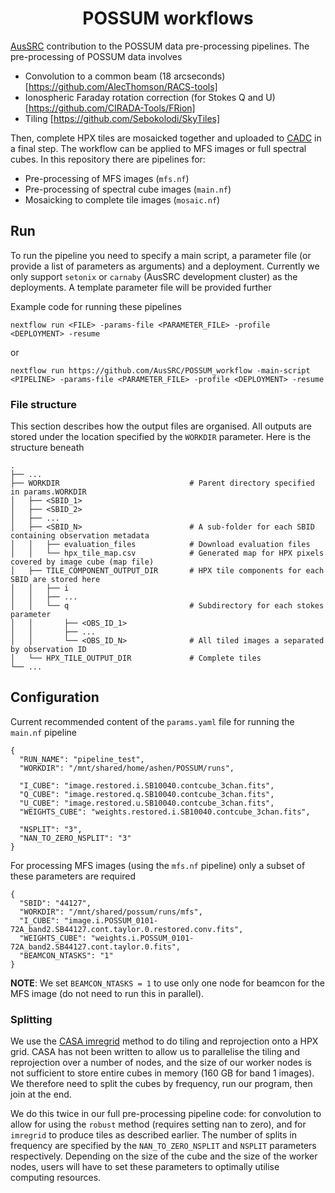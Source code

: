 <h1 align="center"><a>POSSUM workflows</a></h1>

[AusSRC](https://aussrc.org) contribution to the POSSUM data pre-processing pipelines. The pre-processing of POSSUM data involves

* Convolution to a common beam (18 arcseconds) [https://github.com/AlecThomson/RACS-tools]
* Ionospheric Faraday rotation correction (for Stokes Q and U) [https://github.com/CIRADA-Tools/FRion]
* Tiling [https://github.com/Sebokolodi/SkyTiles]

Then, complete HPX tiles are mosaicked together and uploaded to [CADC](https://www.cadc-ccda.hia-iha.nrc-cnrc.gc.ca/en/) in a final step. The workflow can be applied to MFS images or full spectral cubes. In this repository there are pipelines for:

* Pre-processing of MFS images (`mfs.nf`)
* Pre-processing of spectral cube images (`main.nf`)
* Mosaicking to complete tile images (`mosaic.nf`)

## Run

To run the pipeline you need to specify a main script, a parameter file (or provide a list of parameters as arguments) and a deployment. Currently we only support `setonix` or `carnaby` (AusSRC development cluster) as the deployments. A template parameter file will be provided further

Example code for running these pipelines

```
nextflow run <FILE> -params-file <PARAMETER_FILE> -profile <DEPLOYMENT> -resume
```

or

```
nextflow run https://github.com/AusSRC/POSSUM_workflow -main-script <PIPELINE> -params-file <PARAMETER_FILE> -profile <DEPLOYMENT> -resume
```

### File structure

This section describes how the output files are organised. All outputs are stored under the location specified by the `WORKDIR` parameter. Here is the structure beneath

```
.
├── ...
├── WORKDIR                             # Parent directory specified in params.WORKDIR
│   ├── <SBID_1>
│   ├── <SBID_2>
│   ├── ...
│   ├── <SBID_N>                        # A sub-folder for each SBID containing observation metadata
│   │   ├── evaluation_files            # Download evaluation files
│   │   └── hpx_tile_map.csv            # Generated map for HPX pixels covered by image cube (map file)
│   ├── TILE_COMPONENT_OUTPUT_DIR       # HPX tile components for each SBID are stored here
│   │   ├── i
│   │   ├── ...
│   │   └── q                           # Subdirectory for each stokes parameter
│   │       ├── <OBS_ID_1>
│   │       ├── ...
│   │       └── <OBS_ID_N>              # All tiled images a separated by observation ID
│   └── HPX_TILE_OUTPUT_DIR             # Complete tiles
└── ...
```

## Configuration

Current recommended content of the `params.yaml` file for running the `main.nf` pipeline

```
{
  "RUN_NAME": "pipeline_test",
  "WORKDIR": "/mnt/shared/home/ashen/POSSUM/runs",

  "I_CUBE": "image.restored.i.SB10040.contcube_3chan.fits",
  "Q_CUBE": "image.restored.q.SB10040.contcube_3chan.fits",
  "U_CUBE": "image.restored.u.SB10040.contcube_3chan.fits",
  "WEIGHTS_CUBE": "weights.restored.i.SB10040.contcube_3chan.fits",

  "NSPLIT": "3",
  "NAN_TO_ZERO_NSPLIT": "3"
}
```

For processing MFS images (using the `mfs.nf` pipeline) only a subset of these parameters are required

```
{
  "SBID": "44127",
  "WORKDIR": "/mnt/shared/possum/runs/mfs",
  "I_CUBE": "image.i.POSSUM_0101-72A_band2.SB44127.cont.taylor.0.restored.conv.fits",
  "WEIGHTS_CUBE": "weights.i.POSSUM_0101-72A_band2.SB44127.cont.taylor.0.fits",
  "BEAMCON_NTASKS": "1"
}
```

**NOTE**: We set `BEAMCON_NTASKS = 1` to use only one node for beamcon for the MFS image (do not need to run this in parallel).

### Splitting

We use the [CASA imregrid](https://casadocs.readthedocs.io/en/v6.2.0/_modules/casatasks/analysis/imregrid.html) method to do tiling and reprojection onto a HPX grid. CASA has not been written to allow us to parallelise the tiling and reprojection over a number of nodes, and the size of our worker nodes is not sufficient to store entire cubes in memory (160 GB for band 1 images). We therefore need to split the cubes by frequency, run our program, then join at the end.

We do this twice in our full pre-processing pipeline code: for convolution to allow for using the `robust` method (requires setting nan to zero), and for `imregrid` to produce tiles as described earlier. The number of splits in frequency are specified by the `NAN_TO_ZERO_NSPLIT` and `NSPLIT` parameters respectively. Depending on the size of the cube and the size of the worker nodes, users will have to set these parameters to optimally utilise computing resources.


